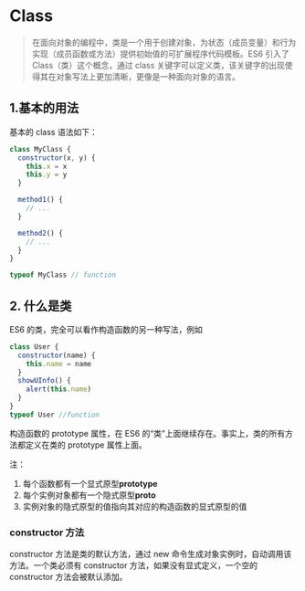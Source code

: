 <!--
 * @Author: your name
 * @Date: 2021-04-02 16:46:31
 * @LastEditTime: 2021-04-06 20:49:54
 * @LastEditors: Please set LastEditors
 * @Description: In User Settings Edit
 * @FilePath: \docsify-based-wiki\docs\ECMAScript\class.md
-->

# Class

> 在面向对象的编程中，类是一个用于创建对象，为状态（成员变量）和行为实现（成员函数或方法）提供初始值的可扩展程序代码模板。ES6 引入了 Class（类）这个概念，通过 class 关键字可以定义类，该关键字的出现使得其在对象写法上更加清晰，更像是一种面向对象的语言。

## 1.基本的用法

基本的 class 语法如下：

```javascript
class MyClass {
  constructor(x, y) {
    this.x = x
    this.y = y
  }

  method1() {
    // ...
  }

  method2() {
    // ...
  }
}

typeof MyClass // function
```

## 2. 什么是类

ES6 的类，完全可以看作构造函数的另一种写法，例如

```javascript
class User {
  constructor(name) {
    this.name = name
  }
  showUInfo() {
    alert(this.name)
  }
}
typeof User //function
```

构造函数的 prototype 属性，在 ES6 的“类”上面继续存在。事实上，类的所有方法都定义在类的 prototype 属性上面。

注：

1. 每个函数都有一个显式原型**prototype**
2. 每个实例对象都有一个隐式原型**proto**
3. 实例对象的隐式原型的值指向其对应的构造函数的显式原型的值

### constructor 方法

constructor 方法是类的默认方法，通过 new 命令生成对象实例时，自动调用该方法。一个类必须有 constructor 方法，如果没有显式定义，一个空的 constructor 方法会被默认添加。
